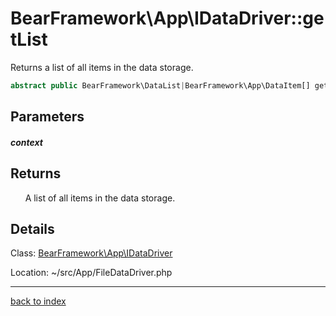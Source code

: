 # BearFramework\App\IDataDriver::getList

Returns a list of all items in the data storage.

```php
abstract public BearFramework\DataList|BearFramework\App\DataItem[] getList ( [ BearFramework\DataList\Context|null $context ] )
```

## Parameters

##### context

## Returns

&nbsp;&nbsp;&nbsp;&nbsp;&nbsp;&nbsp;A list of all items in the data storage.

## Details

Class: [BearFramework\App\IDataDriver](bearframework.app.idatadriver.class.md)

Location: ~/src/App/FileDataDriver.php

---

[back to index](index.md)

